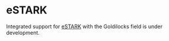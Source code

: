# eSTARK

Integrated support for [eSTARK](https://eprint.iacr.org/2023/474) with the Goldilocks field is under development.